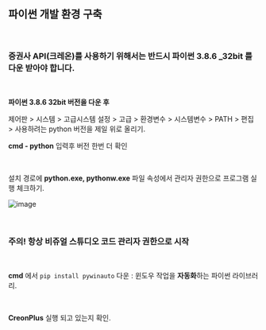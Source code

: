 ## 파이썬 개발 환경 구축

<br/>

### 증권사 API(크레온)를 사용하기 위해서는 반드시 파이썬 3.8.6 _32bit 를 다운 받아야 합니다.

<br/>

**파이썬 3.8.6 32bit 버전을 다운 후**

제어판 > 시스템 > 고급시스템 설정 > 고급 > 환경변수 > 시스템변수 > PATH > 편집 > 사용하려는 python 버전을 제일 위로 올리기.


**cmd - python** 입력후 버전 한번 더 확인

<br/>


설치 경로에 **python.exe, pythonw.exe** 파일 속성에서 관리자 권한으로 프로그램 실행 체크하기.

![image](https://user-images.githubusercontent.com/57824945/120252258-f7173480-c2be-11eb-8903-fad643b5f1a7.png)

<br/>


### 주의! 항상 비쥬얼 스튜디오 코드 관리자 권한으로 시작

<br/>

**cmd** 에서 `pip install pywinauto` 다운 : 윈도우 작업을 **자동화**하는 파이썬 라이브러리.

<br/>

**CreonPlus** 실행 되고 있는지 확인.
